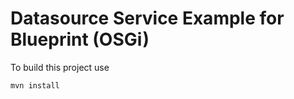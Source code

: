 Datasource Service Example for Blueprint (OSGi)
=========================================

To build this project use

    mvn install

